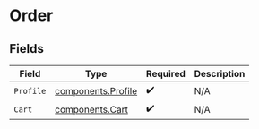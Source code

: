 # Order


## Fields

| Field                                                    | Type                                                     | Required                                                 | Description                                              |
| -------------------------------------------------------- | -------------------------------------------------------- | -------------------------------------------------------- | -------------------------------------------------------- |
| `Profile`                                                | [components.Profile](../../models/components/profile.md) | :heavy_check_mark:                                       | N/A                                                      |
| `Cart`                                                   | [components.Cart](../../models/components/cart.md)       | :heavy_check_mark:                                       | N/A                                                      |